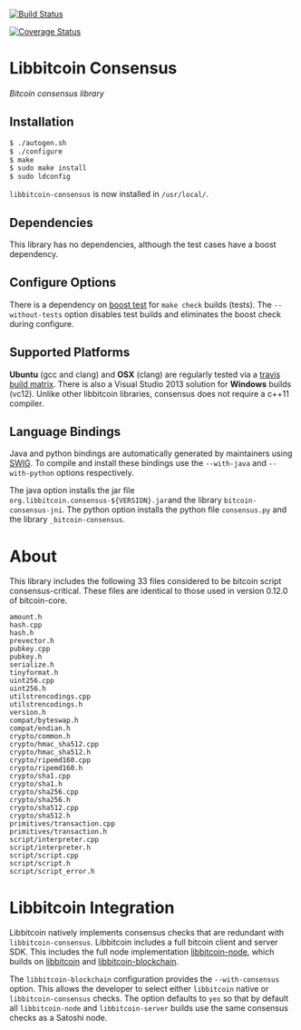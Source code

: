 [![Build Status](https://travis-ci.org/libbitcoin/libbitcoin-consensus.svg?branch=master)](https://travis-ci.org/libbitcoin/libbitcoin-consensus)

[![Coverage Status](https://coveralls.io/repos/libbitcoin/libbitcoin-consensus/badge.svg)](https://coveralls.io/r/libbitcoin/libbitcoin-consensus)

# Libbitcoin Consensus

*Bitcoin consensus library*

## Installation

```sh
$ ./autogen.sh
$ ./configure
$ make
$ sudo make install
$ sudo ldconfig
```

`libbitcoin-consensus` is now installed in `/usr/local/`.

## Dependencies

This library has no dependencies, although the test cases have a boost dependency.

## Configure Options

There is a dependency on [boost test](http://www.boost.org/doc/libs/1_50_0/libs/test/doc/html/index.html) for `make check` builds (tests). The `--without-tests` option disables test builds and eliminates the boost check during configure.

## Supported Platforms

**Ubuntu** (gcc and clang) and **OSX** (clang) are regularly tested via a [travis build matrix](https://travis-ci.org/libbitcoin/libbitcoin-consensus). There is also a Visual Studio 2013 solution for **Windows** builds (vc12). Unlike other libbitcoin libraries, consensus does not require a c++11 compiler.

## Language Bindings

Java and python bindings are automatically generated by maintainers using [SWIG](http://www.swig.org). To compile and install these bindings use the `--with-java` and `--with-python` options respectively.

The java option installs the jar file `org.libbitcoin.consensus-${VERSION}.jar`and the library `bitcoin-consensus-jni`. The python option installs the python file `consensus.py` and the library `_bitcoin-consensus`.

# About

This library includes the following 33 files considered to be bitcoin script consensus-critical. These files are identical to those used in version 0.12.0 of bitcoin-core.

```
amount.h
hash.cpp
hash.h
prevector.h
pubkey.cpp
pubkey.h
serialize.h
tinyformat.h
uint256.cpp
uint256.h
utilstrencodings.cpp
utilstrencodings.h
version.h
compat/byteswap.h
compat/endian.h
crypto/common.h
crypto/hmac_sha512.cpp
crypto/hmac_sha512.h
crypto/ripemd160.cpp
crypto/ripemd160.h
crypto/sha1.cpp
crypto/sha1.h
crypto/sha256.cpp
crypto/sha256.h
crypto/sha512.cpp
crypto/sha512.h
primitives/transaction.cpp
primitives/transaction.h
script/interpreter.cpp
script/interpreter.h
script/script.cpp
script/script.h
script/script_error.h
```

# Libbitcoin Integration

Libbitcoin natively implements consensus checks that are redundant with `libbitcoin-consensus`. Libbitcoin includes a full bitcoin client and server SDK. This includes the full node implementation [libbitcoin-node](https://github.com/libbitcoin/libbitcoin-node), which builds on [libbitcoin](https://github.com/libbitcoin/libbitcoin) and [libbitcoin-blockchain](https://github.com/libbitcoin/libbitcoin-blockchain).

The `libbitcoin-blockchain` configuration provides the `--with-consensus` option. This allows the developer to select either `libbitcoin` native or `libbitcoin-consensus` checks. The option defaults to `yes` so that by default all `libbitcoin-node` and `libbitcoin-server` builds use the same consensus checks as a Satoshi node.
